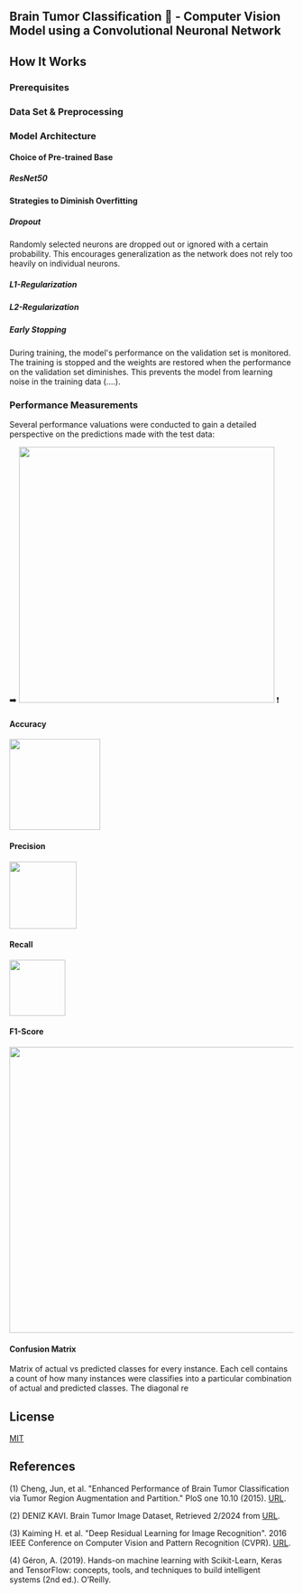 ## Brain Tumor Classification :brain: - Computer Vision Model using a Convolutional Neuronal Network


## How It Works
### Prerequisites 

### Data Set & Preprocessing

### Model Architecture

#### Choice of Pre-trained Base 
##### ResNet50

#### Strategies to Diminish Overfitting
##### Dropout
Randomly selected neurons are dropped out or ignored with a certain probability. This encourages generalization as the network does not rely too heavily on individual neurons.

##### L1-Regularization
##### L2-Regularization
##### Early Stopping
During training, the model's performance on the validation set is monitored. The training is stopped and the weights are restored when the performance on the validation set diminishes. This prevents the model from learning noise in the training data (....).

### Performance Measurements
Several performance valuations were conducted to gain a detailed perspective on the predictions made with the test data:


:arrow_right: <img width="453" alt="" src="https://github.com/KatTiel/stroke_binary_classification_CNN/assets/76701992/61b24849-5012-436f-a80e-ce089fbef9d2"> :heavy_exclamation_mark:

#### Accuracy
<img width="161" alt="" src="https://github.com/KatTiel/stroke_binary_classification_CNN/assets/76701992/7417c4b4-09d8-4dba-bb11-8e9e9dbebc1e">

#### Precision
<img width="119" alt="" src="https://github.com/KatTiel/stroke_binary_classification_CNN/assets/76701992/af1d55dd-f7a5-4633-95bf-eb81504beeb7">

#### Recall
<img width="99" alt="" src="https://github.com/KatTiel/stroke_binary_classification_CNN/assets/76701992/997983e0-fab6-449d-a330-bf6c128055a6">

#### F1-Score 
<img width="506" alt="" src="https://github.com/KatTiel/stroke_binary_classification_CNN/assets/76701992/0efc1f75-eccb-4670-ace2-637573984049">

#### Confusion Matrix
Matrix of actual vs predicted classes for every instance. Each cell contains a count of how many instances were classifies into a particular combination of actual and predicted classes. The diagonal re

## License
[MIT](https://choosealicense.com/licenses/mit/)

## References 
(1) Cheng, Jun, et al. "Enhanced Performance of Brain Tumor Classification via Tumor Region Augmentation and Partition." PloS one 10.10 (2015). [URL](https://www.ncbi.nlm.nih.gov/pmc/articles/PMC4598126/).

(2) DENIZ KAVI. Brain Tumor Image Dataset, Retrieved 2/2024 from [URL](https://www.kaggle.com/datasets/denizkavi1/brain-tumor?rvi=1).

(3) Kaiming H. et al. "Deep Residual Learning for Image Recognition". 2016 IEEE Conference on Computer Vision and Pattern Recognition (CVPR). [URL](https://www.cv-foundation.org/openaccess/content_cvpr_2016/papers/He_Deep_Residual_Learning_CVPR_2016_paper.pdf).

(4) Géron, A. (2019). Hands-on machine learning with Scikit-Learn, Keras and TensorFlow: concepts, tools, and techniques to build intelligent systems (2nd ed.). O’Reilly.
